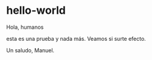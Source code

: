 # hello-world


Hola, humanos

esta es una prueba y nada más. Veamos si surte efecto.

Un saludo,
Manuel.
